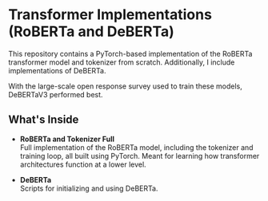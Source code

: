 # Transformer Implementations (RoBERTa and DeBERTa)

This repository contains a PyTorch-based implementation of the RoBERTa transformer model and tokenizer from scratch. Additionally, I include implementations of DeBERTa.

With the large-scale open response survey used to train these models, DeBERTaV3 performed best.

## What's Inside

- **RoBERTa and Tokenizer Full**  
  Full implementation of the RoBERTa model, including the tokenizer and training loop, all built using PyTorch. Meant for learning how transformer architectures function at a lower level.

- **DeBERTa**  
  Scripts for initializing and using DeBERTa.

